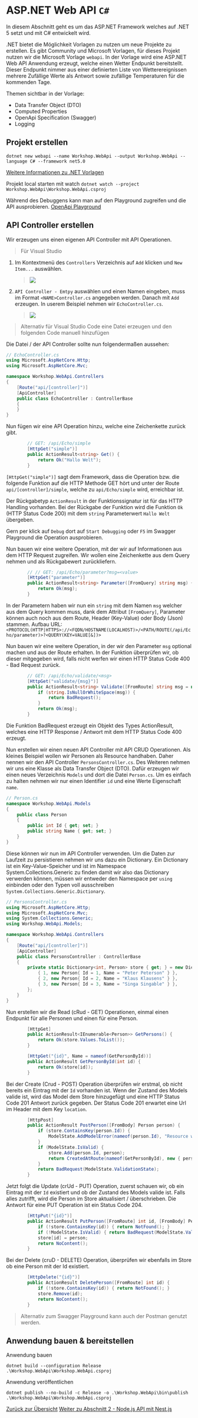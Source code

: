 
# ASP.NET Web API `C#`

In diesem Abschnitt geht es um das ASP.NET Framework welches auf .NET 5 setzt und mit C# entwickelt wird.

.NET bietet die Möglichkeit Vorlagen zu nutzen um neue Projekte zu erstellen.
Es gibt Community und Microsoft Vorlagen, für dieses Projekt nutzen wir die Microsoft Vorlage `webapi`.
In der Vorlage wird eine ASP.NET Web API Anwendung erzeugt, welche einen Wetter Endpunkt bereitstellt.
Dieser Endpunkt nimmer aus einer definierten Liste von Wetterereignissen mehrere Zufällige Werte als Antwort sowie zufällige Temperaturen für die kommenden Tage.

Themen sichtbar in der Vorlage:
- Data Transfer Object (DTO)
- Computed Properties
- OpenApi Specification (Swagger)
- Logging

## Projekt erstellen

`dotnet new webapi --name Workshop.WebApi --output Workshop.WebApi --language C# --framework net5.0`

[Weitere Informationen zu .NET Vorlagen](https://docs.microsoft.com/en-us/dotnet/core/tools/dotnet-new-sdk-templates)


Projekt local starten mit watch
`dotnet watch --project Workshop.WebApi\Workshop.WebApi.csproj`

Während des Debuggens kann man auf den Playground zugreifen und die API ausprobieren.
[OpenApi Playground](https://localhost:5001/swagger/index.html)

## API Controller erstellen

Wir erzeugen uns einen eigenen API Controller mit API Operationen.

> Für Visual Studio

1. Im Kontextmenü des `Controllers` Verzeichnis auf `Add` klicken und `New Item...` auswählen.

    > ![](abschnitt-1/image/scaffold-controller-menu.png)

2. `API Controller - Emtpy` auswählen und einen Namen eingeben, muss im Format `<NAME>Controller.cs` angegeben werden. Danach mit `Add` erzeugen. In userem Beispiel nehmen wir `EchoController.cs`.

    > ![](abschnitt-1/image/scaffold-controller-selector.png)

> Alternativ für Visual Studio Code eine Datei erzeugen und den folgenden Code manuell hinzufügen

Die Datei / der API Controller sollte nun folgendermaßen aussehen: 

```c#
// EchoController.cs
using Microsoft.AspNetCore.Http;
using Microsoft.AspNetCore.Mvc;

namespace Workshop.WebApi.Controllers
{
    [Route("api/[controller]")]
    [ApiController]
    public class EchoController : ControllerBase
    {
    }
}
```

Nun fügen wir eine API Operation hinzu, welche eine Zeichenkette zurück gibt.

```c#
        // GET: /api/Echo/simple
        [HttpGet("simple")]
        public ActionResult<string> Get() {
            return Ok("Hallo Welt");
        }
```
`[HttpGet("simple")]` sagt dem Framework, dass die Operation bzw. die folgende Funktion auf die HTTP Methode GET hört und unter der Route `api/[controller]/simple`, welche zu `api/Echo/simple` wird, erreichbar ist.

Der Rückgabetyp `ActionResult` in der Funktionssignatur ist für das HTTP Handling vorhanden. Bei der Rückgabe der Funktion wird die Funktion `Ok` (HTTP Status Code 200) mit dem `string` Parameterwert `Hallo Welt` übergeben.

Gern per klick auf `Debug` dort auf `Start Debugging` oder `F5` im Swagger Playground die Operation ausprobieren.

Nun bauen wir eine weitere Operation, mit der wir auf Informationen aus dem HTTP Request zugreifen.
Wir wollen eine Zeichenkette aus dem Query nehmen und als Rückgabewert zurückliefern.

```c#
        // // GET: /api/Echo/parameter?msg=<value>
        [HttpGet("parameter")]
        public ActionResult<string> Parameter([FromQuery] string msg) {
            return Ok(msg);
        }
```

In der Parametern haben wir nun ein `string` mit dem Namen `msg` welcher aus dem Query kommen muss, dank dem Attribut `[FromQuery]`, Parameter können auch noch aus dem Route, Header (Key-Value) oder Body (Json) stammen.
Aufbau URL: `<PROTOCOL(HTTP|HTTPS>://<FQDN/HOSTNAME(LOCALHOST)>/<PATH/ROUTE(/api/Echo/parameter)>?<QUERY(KEY=VALUE[&])>`

Nun bauen wir eine weitere Operation, in der wir den Parameter `msg` optional machen und aus der Route erhalten. In der Funktion überprüfen wir, ob dieser mitgegeben wird, falls nicht werfen wir einen HTTP Status Code 400 - Bad Request zurück.

```c#
        // GET: /api/Echo/validate/<msg>
        [HttpGet("validate/{msg}")]
        public ActionResult<string> Validate([FromRoute] string msg = null) {
            if (string.IsNullOrWhiteSpace(msg)) {
                return BadRequest();
            }
            return Ok(msg);
        }
```

Die Funktion BadRequest erzeugt ein Objekt des Types ActionResult, welches eine HTTP Response / Antwort mit dem HTTP Status Code 400 erzeugt.

Nun erstellen wir einen neuen API Controller mit API CRUD Operationen. Als kleines Beispiel wollen wir Personen als Resource handhaben. Daher nennen wir den API Controller `PersonsController.cs`. Des Weiteren nehmen wir uns eine Klasse als Data Transfer Object (DTO). Dafür erzeugen wir einen neues Verzeichnis `Models` und dort die Datei `Person.cs`. Um es einfach zu halten nehmen wir nur einen Identifier `id` und eine Werte Eigenschaft `name`.

```c# 
// Person.cs
namespace Workshop.WebApi.Models
{
    public class Person
    {
        public int Id { get; set; }
        public string Name { get; set; }
    }
}
```

Diese können wir nun im API Controller verwenden. Um die Daten zur Laufzeit zu persistieren nehmen wir uns dazu ein Dictionary. Ein Dictionary ist ein Key-Value-Speicher und ist im Namespace System.Collections.Generic zu finden damit wir also das Dictionary verwerden können, müssen wir entweder den Namespace per `using` einbinden oder den Typen voll ausschreiben `System.Collections.Generic.Dictionary`.

```c#
// PersonsController.cs
using Microsoft.AspNetCore.Http;
using Microsoft.AspNetCore.Mvc;
using System.Collections.Generic;
using Workshop.WebApi.Models;

namespace Workshop.WebApi.Controllers
{
    [Route("api/[controller]")]
    [ApiController]
    public class PersonsController : ControllerBase
    {
        private static Dictionary<int, Person> store { get; } = new Dictionary<int, Person> {
            { 1, new Person{ Id = 1, Name = "Peter Peterson" } },
            { 2, new Person{ Id = 2, Name = "Klaus Klausens" } },
            { 3, new Person{ Id = 3, Name = "Singa Singable" } },
        };
    }
}
```

Nun erstellen wir die Read (cRud - GET) Operationen, einmal einen Endpunkt für alle Personen und einen für eine Person.

```c#
        [HttpGet]
        public ActionResult<IEnumerable<Person>> GetPersons() {
            return Ok(store.Values.ToList());
        }

        [HttpGet("{id}", Name = nameof(GetPersonById))]
        public ActionResult GetPersonById(int id) {
            return Ok(store[id]);
        }
```

Bei der Create (Crud - POST) Operation überprüfen wir erstmal, ob nicht bereits ein Eintrag mit der `Id` vorhanden ist. Wenn der Zustand des Models valide ist, wird das Model dem Store hinzugefügt und eine HTTP Status Code 201 Antwort zurück gegeben. Der Status Code 201 erwartet eine Url im Header mit dem Key `location`.

```c#
        [HttpPost]
        public ActionResult PostPerson([FromBody] Person person) {
            if (store.ContainsKey(person.Id)) { 
                ModelState.AddModelError(nameof(person.Id), "Resource with the id already exists"); 
            }
            if (ModelState.IsValid) {
                store.Add(person.Id, person);
                return CreatedAtRoute(nameof(GetPersonById), new { person.Id }, person);
            }
            return BadRequest(ModelState.ValidationState);
        }
```

Jetzt folgt die Update (crUd - PUT) Operation, zuerst schauen wir, ob ein Eintrag mit der `Id` existiert und ob der Zustand des Models valide ist. Falls alles zutrifft, wird die Person im Store aktualisiert / überschrieben. Die Antwort für eine PUT Operation ist ein Status Code 204.

```c#
        [HttpPut("{id}")]
        public ActionResult PutPerson([FromRoute] int id, [FromBody] Person person) {
            if (!store.ContainsKey(id)) { return NotFound(); }
            if (!ModelState.IsValid) { return BadRequest(ModelState.ValidationState); }
            store[id] = person;
            return NoContent();
        }
```

Bei der Delete (cruD - DELETE) Operation, überprüfen wir ebenfalls im Store ob eine Person mit der Id existiert.

```c#
        [HttpDelete("{id}")]
        public ActionResult DeletePerson([FromRoute] int id) {
            if (!store.ContainsKey(id)) { return NotFound(); }
            store.Remove(id);
            return NoContent();
        }
```

> Alternativ zum Swagger Playground kann auch der Postman genutzt werden.

## Anwendung bauen & bereitstellen

Anwendung bauen

`dotnet build --configuration Release .\Workshop.WebApi\Workshop.WebApi.csproj`

Anwendung veröffentlichen

`dotnet publish --no-build -c Release -o .\Workshop.WebApi\bin\publish .\Workshop.WebApi\Workshop.WebApi.csproj`

[Zurück zur Übersicht](README.md)
[Weiter zu Abschnitt 2 - Node.js API mit Nest.js](abschnitt-2.md)
